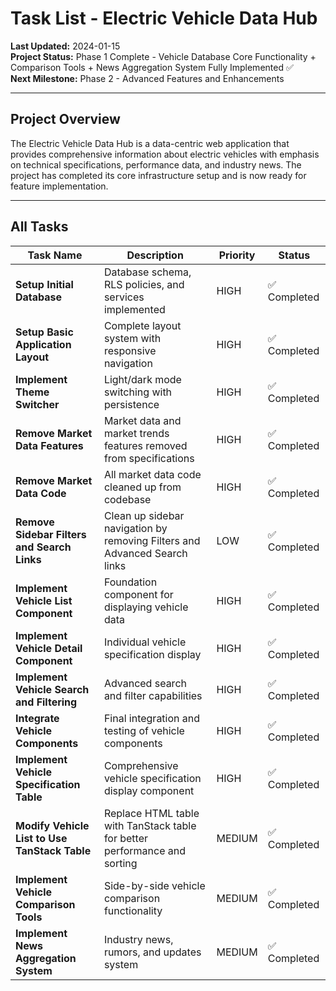 # Task List - Electric Vehicle Data Hub

**Last Updated:** 2024-01-15  
**Project Status:** Phase 1 Complete - Vehicle Database Core Functionality + Comparison Tools + News Aggregation System Fully Implemented ✅  
**Next Milestone:** Phase 2 - Advanced Features and Enhancements

---

## Project Overview
The Electric Vehicle Data Hub is a data-centric web application that provides comprehensive information about electric vehicles with emphasis on technical specifications, performance data, and industry news. The project has completed its core infrastructure setup and is now ready for feature implementation.

---

## All Tasks

| Task Name | Description | Priority | Status |
|-----------|-------------|----------|---------|
| **Setup Initial Database** | Database schema, RLS policies, and services implemented | HIGH | ✅ Completed |
| **Setup Basic Application Layout** | Complete layout system with responsive navigation | HIGH | ✅ Completed |
| **Implement Theme Switcher** | Light/dark mode switching with persistence | HIGH | ✅ Completed |
| **Remove Market Data Features** | Market data and market trends features removed from specifications | HIGH | ✅ Completed |
| **Remove Market Data Code** | All market data code cleaned up from codebase | HIGH | ✅ Completed |
| **Remove Sidebar Filters and Search Links** | Clean up sidebar navigation by removing Filters and Advanced Search links | LOW | ✅ Completed |
| **Implement Vehicle List Component** | Foundation component for displaying vehicle data | HIGH | ✅ Completed |
| **Implement Vehicle Detail Component** | Individual vehicle specification display | HIGH | ✅ Completed |
| **Implement Vehicle Search and Filtering** | Advanced search and filter capabilities | HIGH | ✅ Completed |
| **Integrate Vehicle Components** | Final integration and testing of vehicle components | HIGH | ✅ Completed |
| **Implement Vehicle Specification Table** | Comprehensive vehicle specification display component | HIGH | ✅ Completed |
| **Modify Vehicle List to Use TanStack Table** | Replace HTML table with TanStack table for better performance and sorting | MEDIUM | ✅ Completed |
| **Implement Vehicle Comparison Tools** | Side-by-side vehicle comparison functionality | MEDIUM | ✅ Completed |
| **Implement News Aggregation System** | Industry news, rumors, and updates system | MEDIUM | ✅ Completed |

